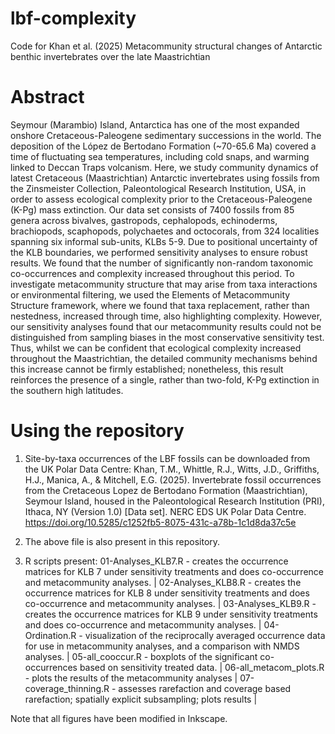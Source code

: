 # lbf-complexity
Code for Khan et al. (2025) Metacommunity structural changes of Antarctic benthic invertebrates over the late Maastrichtian 

# Abstract
Seymour (Marambio) Island, Antarctica has one of the most expanded onshore Cretaceous-Paleogene sedimentary successions in the world. The deposition of the López de Bertodano Formation (~70-65.6 Ma) covered a time of fluctuating sea temperatures, including cold snaps, and warming linked to Deccan Traps volcanism. Here, we study community dynamics of latest Cretaceous (Maastrichtian) Antarctic invertebrates using fossils from the Zinsmeister Collection, Paleontological Research Institution, USA, in order to assess ecological complexity prior to the Cretaceous-Paleogene (K-Pg) mass extinction. Our data set consists of 7400 fossils from 85 genera across bivalves, gastropods, cephalopods, echinoderms, brachiopods, scaphopods, polychaetes and octocorals, from 324 localities spanning six informal sub-units, KLBs 5-9. Due to positional uncertainty of the KLB boundaries, we performed sensitivity analyses to ensure robust results. We found that the number of significantly non-random taxonomic co-occurrences and complexity increased throughout this period. To investigate metacommunity structure that may arise from taxa interactions or environmental filtering, we used the Elements of Metacommunity Structure framework, where we found that taxa replacement, rather than nestedness, increased through time, also highlighting complexity. However, our sensitivity analyses found that our metacommunity results could not be distinguished from sampling biases in the most conservative sensitivity test. Thus, whilst we can be confident that ecological complexity increased throughout the Maastrichtian, the detailed community mechanisms behind this increase cannot be firmly established; nonetheless, this result reinforces the presence of a single, rather than two-fold, K-Pg extinction in the southern high latitudes.

# Using the repository 

1) Site-by-taxa occurrences of the LBF fossils can be downloaded from the UK Polar Data Centre: Khan, T.M., Whittle, R.J., Witts, J.D., Griffiths, H.J., Manica, A., & Mitchell, E.G. (2025). Invertebrate fossil occurrences from the Cretaceous Lopez de Bertodano Formation (Maastrichtian), Seymour Island, housed in the Paleontological Research Institution (PRI), Ithaca, NY (Version 1.0) [Data set]. NERC EDS UK Polar Data Centre. https://doi.org/10.5285/c1252fb5-8075-431c-a78b-1c1d8da37c5e
   
2) The above file is also present in this repository.

3) R scripts present:
      01-Analyses_KLB7.R - creates the occurrence matrices for KLB 7 under sensitivity treatments and does co-occurrence and metacommunity analyses. |
      02-Analyses_KLB8.R - creates the occurrence matrices for KLB 8 under sensitivity treatments and does co-occurrence and metacommunity analyses. |
      03-Analyses_KLB9.R - creates the occurrence matrices for KLB 9 under sensitivity treatments and does co-occurrence and metacommunity analyses. |
      04-Ordination.R - visualization of the reciprocally averaged occurrence data for use in metacommunity analyses, and a comparison with NMDS analyses. |
      05-all_cooccur.R - boxplots of the significant co-occurrences based on sensitivity treated data. |
      06-all_metacom_plots.R - plots the results of the metacommunity analyses |
      07-coverage_thinning.R - assesses rarefaction and coverage based rarefaction; spatially explicit subsampling; plots results |

Note that all figures have been modified in Inkscape. 

   
   



